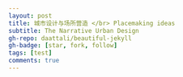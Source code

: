 ```yaml
---
layout: post
title: 城市设计与场所营造 </br> Placemaking ideas
subtitle: The Narrative Urban Design
gh-repo: daattali/beautiful-jekyll
gh-badge: [star, fork, follow]
tags: [test]
comments: true
---
```


<!-- 码砖邀请了资深建筑师分享他的三个作品。围绕着“场所，形体，以及叙事”三个主题展开。

## 场所，形体，以及叙事

![Crepe2](https://i.ibb.co/xCp1KWH/IMG-4751.jpg)

![Crepe1](https://i.ibb.co/txV2Zjr/Site-Geometry-and-Narratives-Page-134.jpg)

![Crepe3](https://i.ibb.co/GWQ3bYY/Site-Geometry-and-Narratives-Page-087.jpg)

![Crepe4](https://i.ibb.co/Mh0R4vF/Site-Geometry-and-Narratives-Page-027.jpg) -->
